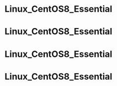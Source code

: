 # Linux_CentOS8_Essential
# Linux_CentOS8_Essential
# Linux_CentOS8_Essential
# Linux_CentOS8_Essential
